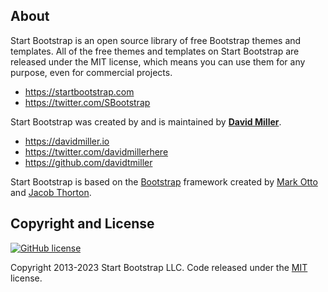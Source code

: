 ## About

Start Bootstrap is an open source library of free Bootstrap themes and templates. All of the free themes and templates on Start Bootstrap are released under the MIT license, which means you can use them for any purpose, even for commercial projects.

-   <https://startbootstrap.com>
-   <https://twitter.com/SBootstrap>

Start Bootstrap was created by and is maintained by **[David Miller](https://davidmiller.io/)**.

-   <https://davidmiller.io>
-   <https://twitter.com/davidmillerhere>
-   <https://github.com/davidtmiller>

Start Bootstrap is based on the [Bootstrap](https://getbootstrap.com/) framework created by [Mark Otto](https://twitter.com/mdo) and [Jacob Thorton](https://twitter.com/fat).

## Copyright and License

[![GitHub license](https://img.shields.io/badge/license-MIT-blue.svg)](https://raw.githubusercontent.com/StartBootstrap/startbootstrap-resume/master/LICENSE)

Copyright 2013-2023 Start Bootstrap LLC. Code released under the [MIT](https://github.com/StartBootstrap/startbootstrap-resume/blob/master/LICENSE) license.
